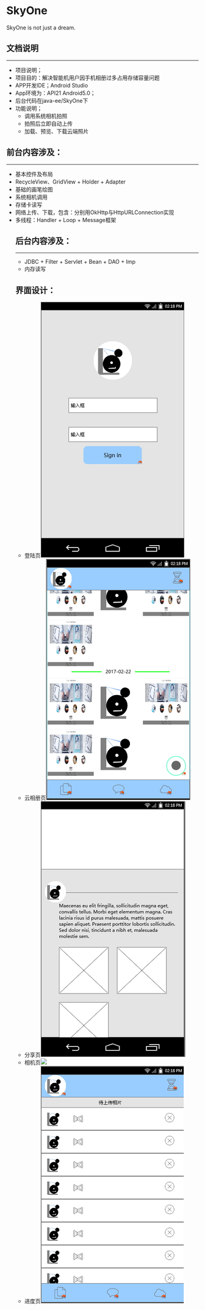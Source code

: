 # SkyOne
SkyOne is not just a dream.
<h2>文档说明</h2>
<hr>
<ul>
<li>项目说明；</li>
<li>项目目的：解决智能机用户因手机相册过多占用存储容量问题</li>
<li>APP开发IDE；Android Studio</li>
<li>App环境为：API21 Android5.0；</li>
<li>后台代码在java-ee/SkyOne下</li>
<li>功能说明；
<ul>
<li>调用系统相机拍照</li>
<li>拍照后立即自动上传</li>
<li>加载、预览、下载云端照片</li>
</ul>
</li>
</ul>
<h2>前台内容涉及：</h2>
<hr>
<ul>
<li>基本控件及布局</li>
<li>RecycleView、GridView + Holder + Adapter</li>
<li>基础的画笔绘图</li>
<li>系统相机调用</li>
<li>存储卡读写</li>
<li>网络上传、下载，包含：分别用OkHttp与HttpURLConnection实现</li>
<li>多线程：Handler + Loop + Message框架</li>

<h2>后台内容涉及：</h2>
<hr>
<ul>
<li>JDBC + Filter + Servlet + Bean + DAO + Imp</li>
<li>内存读写</li>
</ul>
<h2>界面设计：</h2>
<ul>
<li>登陆页<img src="/SkyOne/readme_pic/login.jpg"></li>
<li>云相册页<img src="/SkyOne/readme_pic/photos.jpg"></li>
<li>分享页<img src="/SkyOne/readme_pic/shares.jpg"></li>
<li>相机页<img src="/SkyOne/readme_pic/camer.jpg"></li>
<li>进度页<img src="/SkyOne/readme_pic/timer.jpg"></li>
</ul>

